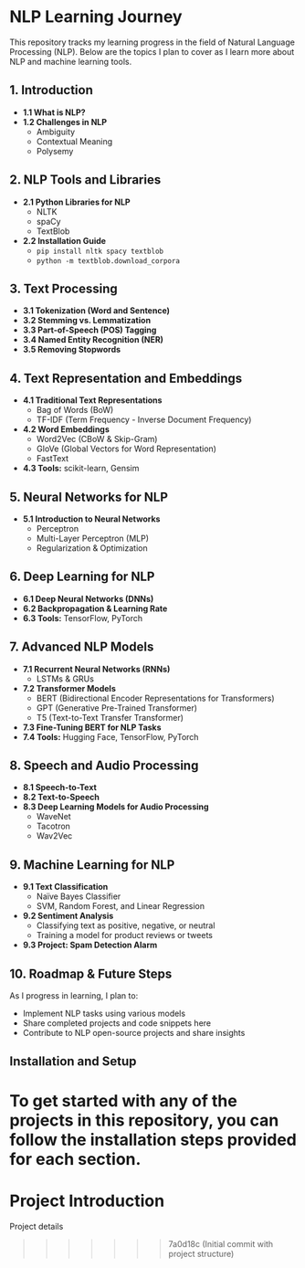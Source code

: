 # NLP Learning Journey

This repository tracks my learning progress in the field of Natural Language Processing (NLP). Below are the topics I plan to cover as I learn more about NLP and machine learning tools.

## 1. Introduction
- **1.1 What is NLP?**
- **1.2 Challenges in NLP**  
  - Ambiguity  
  - Contextual Meaning  
  - Polysemy  

## 2. NLP Tools and Libraries
- **2.1 Python Libraries for NLP**  
  - NLTK  
  - spaCy  
  - TextBlob
- **2.2 Installation Guide**  
  - `pip install nltk spacy textblob`  
  - `python -m textblob.download_corpora`

## 3. Text Processing
- **3.1 Tokenization (Word and Sentence)**
- **3.2 Stemming vs. Lemmatization**
- **3.3 Part-of-Speech (POS) Tagging**
- **3.4 Named Entity Recognition (NER)**
- **3.5 Removing Stopwords**

## 4. Text Representation and Embeddings
- **4.1 Traditional Text Representations**  
  - Bag of Words (BoW)  
  - TF-IDF (Term Frequency - Inverse Document Frequency)  
- **4.2 Word Embeddings**  
  - Word2Vec (CBoW & Skip-Gram)  
  - GloVe (Global Vectors for Word Representation)  
  - FastText  
- **4.3 Tools:** scikit-learn, Gensim

## 5. Neural Networks for NLP
- **5.1 Introduction to Neural Networks**  
  - Perceptron  
  - Multi-Layer Perceptron (MLP)  
  - Regularization & Optimization  

## 6. Deep Learning for NLP
- **6.1 Deep Neural Networks (DNNs)**
- **6.2 Backpropagation & Learning Rate**
- **6.3 Tools:** TensorFlow, PyTorch

## 7. Advanced NLP Models
- **7.1 Recurrent Neural Networks (RNNs)**  
  - LSTMs & GRUs  
- **7.2 Transformer Models**  
  - BERT (Bidirectional Encoder Representations for Transformers)  
  - GPT (Generative Pre-Trained Transformer)  
  - T5 (Text-to-Text Transfer Transformer)  
- **7.3 Fine-Tuning BERT for NLP Tasks**  
- **7.4 Tools:** Hugging Face, TensorFlow, PyTorch

## 8. Speech and Audio Processing
- **8.1 Speech-to-Text**
- **8.2 Text-to-Speech**
- **8.3 Deep Learning Models for Audio Processing**  
  - WaveNet  
  - Tacotron  
  - Wav2Vec

## 9. Machine Learning for NLP
- **9.1 Text Classification**  
  - Naïve Bayes Classifier  
  - SVM, Random Forest, and Linear Regression
- **9.2 Sentiment Analysis**  
  - Classifying text as positive, negative, or neutral  
  - Training a model for product reviews or tweets
- **9.3 Project: Spam Detection Alarm**

## 10. Roadmap & Future Steps
As I progress in learning, I plan to:
- Implement NLP tasks using various models
- Share completed projects and code snippets here
- Contribute to NLP open-source projects and share insights

## Installation and Setup
To get started with any of the projects in this repository, you can follow the installation steps provided for each section.
=======
# Project Introduction

Project details
>>>>>>> 7a0d18c (Initial commit with project structure)
